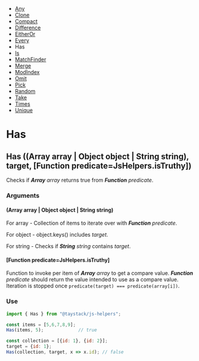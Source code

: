 - [Any](./Any.md#any)
- [Clone](./Clone.md#clone)
- [Compact](./Compact.md#compact)
- [Difference](./Difference.md#difference)
- [EitherOr](./EitherOr.md#eitheror)
- [Every](./Every.md#every)
- Has
- [Is](./Is.md#is)
- [MatchFinder](./MatchFinder.md#matchfinder)
- [Merge](./Merge.md#merge)
- [ModIndex](./ModIndex.md#modindex)
- [Omit](./Omit.md#omit)
- [Pick](./Pick.md#pick)
- [Random](./Random.md#random)
- [Take](./Take.md#take)
- [Times](./Times.md#times)
- [Unique](./Unique.md#unique)

# Has

## Has ((Array array | Object object | String string), target, [Function predicate=JsHelpers.isTruthy])

Checks if _***Array*** array_ returns true from  _***Function*** predicate_.

### Arguments

#### (Array array | Object object | String string)

For array - Collection of items to iterate over with _***Function*** predicate_.

For object - object.keys() includes _target_.

For string - Checks if _***String*** string_ contains _target_.

#### [Function predicate=JsHelpers.isTruthy]

Function to invoke per item of _***Array*** array_ to get a compare value. _***Function*** predicate_ should return the value intended to use as a compare value. Iteration is stopped once `predicate(target) === predicate(array[i])`.

### Use

```javascript
import { Has } from "@taystack/js-helpers";

const items = [5,6,7,8,9];
Has(items, 5);             // true

const collection = [{id: 1}, {id: 2}];
target = {id: 1};
Has(collection, target, x => x.id); // false
```
